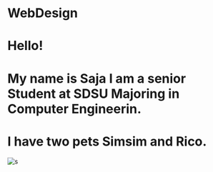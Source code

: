 # WebDesign
# Hello!
# My name is Saja I am a senior Student at SDSU  Majoring in Computer Engineerin.
# I have two pets Simsim and Rico.

![s](https://user-images.githubusercontent.com/58769335/194971374-62d359fc-cb5f-4f57-b374-5fcba0a7dd7b.jpg)

